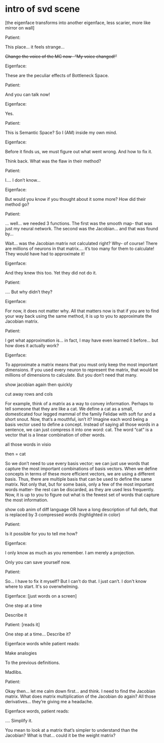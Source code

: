 # intro of svd scene

[the eigenface transforms into another eigenface, less scarier, more like mirror on wall]

Patient:

This place… it feels strange… 

~~Change the voice of the MC now- “My voice changed!”~~

Eigenface:

These are the peculiar effects of Bottleneck Space.

Patient:

And you can talk now!

Eigenface:

Yes. 

Patient:

This is Semantic Space? So I (AM) inside my own mind.

Eigenface:

Before it finds us, we must figure out what went wrong. And how to fix it.

Think back. What was the flaw in their method?

Patient:

I…. I don’t know…

Eigenface:

But would you know if you thought about it some more? How did their method go?

Patient:

… well… we needed 3 functions. The first was the smooth map- that was just my neural network. The second was the Jacobian… and that was found by…

Wait… was the Jacobian matrix not calculated right? Why- of course! There are millions of neurons in that matrix…. it’s too many for them to calculate! They would have had to approximate it!

Eigenface:

And they knew this too. Yet they did not do it. 

Patient:

…. But why didn’t they?

Eigenface:

For now, it does not matter why. All that matters now is that if you are to find your way back using the same method, it is up to you to approximate the Jacobian matrix.

Patient:

I get what approximation is… in fact, I may have even learned it before… but how does it actually work?

Eigenface:

To approximate a matrix means that you must only keep the most important dimensions. If you used every neuron to represent the matrix, that would be millions of dimensions to calculate. But you don’t need that many.

show jacobian again then quickly

cut away rows and cols

For example, think of a matrix as a way to convey information. Perhaps to tell someone that they are like a cat. We define a cat as a small, domesticated four legged mammal of the family Felidae with soft fur and a short snout. Now, that’s a mouthful, isn’t it? Imagine each word being a basis vector used to define a concept. Instead of saying all those words in a sentence, we can just compress it into one word: cat. The word “cat” is a vector that is a linear combination of other words.

all those words in visio

then = cat

So we don’t need to use every basis vector; we can just use words that capture the most important combinations of basis vectors. When we define concepts in terms of these more efficient vectors, we are using a different basis. Thus, there are multiple basis that can be used to define the same matrix. Not only that, but for some basis, only a few of the most important words matter- the rest can be discarded, as they are used less frequently. Now, it is up to you to figure out what is the fewest set of words that capture the most information.

show cob anim of diff language OR have a long description of full defs, that is replaced by 3 compressed words (highlighted in color)

Patient:

Is it possible for you to tell me how?

Eigenface:

I only know as much as you remember. I am merely a projection.

Only you can save yourself now.

Patient:

So… I have to fix it myself? But I can’t do that. I just can’t. I don't know where to start. It's so overwhelming.

Eigenface: [just words on a screen]

One step at a time

Describe it

Patient: [reads it]

One step at a time… Describe it?

Eigenface words while patient reads:

Make analogies

To the previous definitions. 

Madlibs. 

Patient: 

Okay then… let me calm down first… and think. I need to find the Jacobian matrix. What does matrix multiplication of the Jacobian do again? All those derivatives… they’re giving me a headache.

Eigenface words, patient reads:

…. Simplify it. 

You mean to look at a matrix that’s simpler to understand than the Jacobian? What is that… could it be the weight matrix?